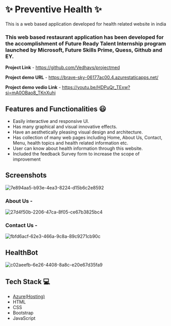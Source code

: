 # ✨ Preventive Health  ✨

This is a web based application developed for health related website in india

### This web based restaurant application has been developed for the accomplishment of Future Ready Talent Internship program launched by Microsoft, Future Skills Prime, Quess, Github and EY.


**Project Link** - https://github.com/Vedhavs/projectmed

**Project demo URL** - https://brave-sky-06177ac00.4.azurestaticapps.net/

**Project demo vedio Link** - https://youtu.be/HDPuQr_TExw?si=mA0OBao8_TKnXuhi


## Features and Functionalities 😃

- Easily interactive and responsive UI.
- Has many graphical and visual innovative effects.
- Have an aesthetically pleasing visual design and architecture.
- Has collection of many web pages including Home, About Us, Contact, Menu, health topics and health related information etc.
- User can know about health information through this website.
- Included the feedback Survey form to increase the scope of improvement 

## Screenshots

![7e894aa5-b93e-4ea3-8224-d15b6c2e8592](https://github.com/Vedhavs/projectmed/assets/140597032/85a66287-ef1a-43ae-861f-c52f0cf4f81f)





   

### About Us -

![27d4f50b-2206-47ca-8f05-ce67b3825bc4](https://github.com/Vedhavs/projectmed/assets/140597032/e2313217-19ed-4bf2-8535-c4949f13db02)




### Contact Us -

![fbfd6acf-62e3-466a-9c8a-89c9271cb90c](https://github.com/Vedhavs/projectmed/assets/140597032/583ca4dc-1833-42d2-b7b1-80eaf191b325)




## HealthBot
![c02aeefb-6e26-4408-8a8c-e20e67d35fa9](https://github.com/Vedhavs/projectmed/assets/140597032/406bff45-0198-4ebf-9ccf-5e212d8fd76d)





## Tech Stack 💻

- [Azure(Hosting)](https://azure.microsoft.com/en-in/features/azure-portal/)
- HTML
- CSS
- Bootstrap
- JavaScript
